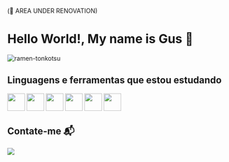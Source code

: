 (👷 AREA UNDER RENOVATION)
<h1 align="left">Hello World!, My name is Gus 👋</h1>


![ramen-tonkotsu](https://github.com/user-attachments/assets/4198f795-446d-45c7-ad44-9cbd0b5383af)


<h2>Linguagens e ferramentas que estou estudando</h2>

<div>
  
<img src="https://cdn.jsdelivr.net/gh/devicons/devicon@latest/icons/javascript/javascript-original.svg" width="40px" height="40px" />
<img src="https://cdn.jsdelivr.net/gh/devicons/devicon@latest/icons/html5/html5-original.svg" width="40px" height="40px" />
<img src="https://cdn.jsdelivr.net/gh/devicons/devicon@latest/icons/css3/css3-original.svg" width="40px" height="40px"/>
<img src="https://cdn.jsdelivr.net/gh/devicons/devicon@latest/icons/git/git-original.svg" width="40px" height="40px" />
<img src="https://img.icons8.com/?size=100&id=13679&format=png&color=000000" width="40px" height="40px" />
<img src="https://img.icons8.com/?size=100&id=13441&format=png&color=000000"  width="40px" height="40px" />

</div>



<h2>Contate-me 📬</h2>
<a href="https://www.linkedin.com/in/gustavo-henrique-amirati/" target="_blank"><img loading="lazy" src="https://img.shields.io/badge/-LinkedIn-%230077B5?style=for-the-badge&logo=linkedin&logoColor=white" target="_blank"></a>
